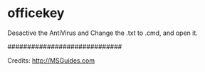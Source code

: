 # officekey
Desactive the AntiVirus and Change the .txt to .cmd, and open it.

#############################

Credits: http://MSGuides.com

